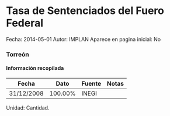 Tasa de Sentenciados del Fuero Federal
=====

Fecha: 2014-05-01
Autor: IMPLAN
Aparece en pagina inicial: No

### Torreón

<!-- break -->

#### Información recopilada

<table class="table table-hover table-bordered matriz">
  <thead>
    <tr><th>Fecha</th><th>Dato</th><th>Fuente</th><th>Notas</th></tr>
  </thead>
  <tbody>
    <tr><td class="centrado">31/12/2008</td><td class="derecha">100.00%</td><td>INEGI</td><td></td></tr>
  </tbody>
</table>

Unidad: Cantidad.
